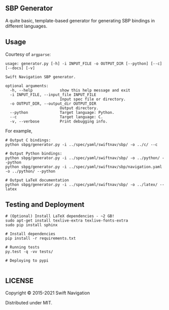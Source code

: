 ## SBP Generator

A quite basic, template-based generator for generating SBP bindings in
different languages.

## Usage

Courtesy of `argparse`:

```
usage: generator.py [-h] -i INPUT_FILE -o OUTPUT_DIR [--python] [--c] [--docs] [-v]

Swift Navigation SBP generator.

optional arguments:
  -h, --help            show this help message and exit
  -i INPUT_FILE, --input_file INPUT_FILE
                        Input spec file or directory.
  -o OUTPUT_DIR, --output_dir OUTPUT_DIR
                        Output directory.
  --python              Target language: Python.
  --c                   Target language: C.
  -v, --verbose         Print debugging info.
```

For example,

```shell
# Output C bindings:
python sbpg/generator.py -i ../spec/yaml/swiftnav/sbp/ -o ../c/ --c

# Output Python bindings:
python sbpg/generator.py -i ../spec/yaml/swiftnav/sbp/ -o ../python/ --python
python sbpg/generator.py -i ../spec/yaml/swiftnav/sbp/navigation.yaml -o ../python/ --python

# Output LaTeX documentation
python sbpg/generator.py -i ../spec/yaml/swiftnav/sbp/ -o ../latex/ --latex

```

## Testing and Deployment

```shell
# (Optional) Install LaTeX dependencies - ~2 GB!
sudo apt-get install texlive-extra texlive-fonts-extra
sudo pip install sphinx

# Install dependencies
pip install -r requirements.txt

# Running tests
py.test -q -vv tests/

# Deploying to pypi


```

## LICENSE

Copyright © 2015-2021 Swift Navigation

Distributed under MIT.
